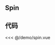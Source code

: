 ## Spin

<script setup>
import Spin from '../demo/spin.vue'
import { NMessageProvider } from 'naive-ui'
</script>

<ClientOnly>
<NMessageProvider>
<Spin />
</NMessageProvider>
</ClientOnly>

## 代码

<<< @/demo/spin.vue
